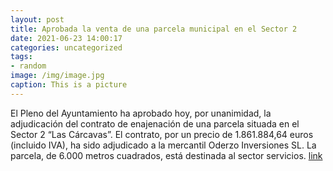 ```yaml
---
layout: post
title: Aprobada la venta de una parcela municipal en el Sector 2
date: 2021-06-23 14:00:17
categories: uncategorized
tags:
- random
image: /img/image.jpg
caption: This is a picture
---
```

El Pleno del Ayuntamiento ha aprobado hoy, por unanimidad, la adjudicación del contrato de enajenación de una parcela situada en el Sector 2 “Las Cárcavas”. El contrato, por un precio de 1.861.884,64 euros (incluido IVA), ha sido adjudicado a la mercantil Oderzo Inversiones SL. La parcela, de 6.000 metros cuadrados, está destinada al sector servicios.  [link](https://www.ayto-villacanada.es/noticias/aprobada-la-venta-de-una-parcela-municipal-en-el-sector-2/)
